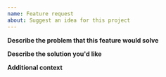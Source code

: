 ```yaml
---
name: Feature request
about: Suggest an idea for this project
---
```


**Describe the problem that this feature would solve**
<!-- A clear and concise description of what the problem is. -->

**Describe the solution you'd like**
<!-- A clear and concise description of what you want to happen. -->

**Additional context**
<!-- Add any other context about the feature request here. -->
